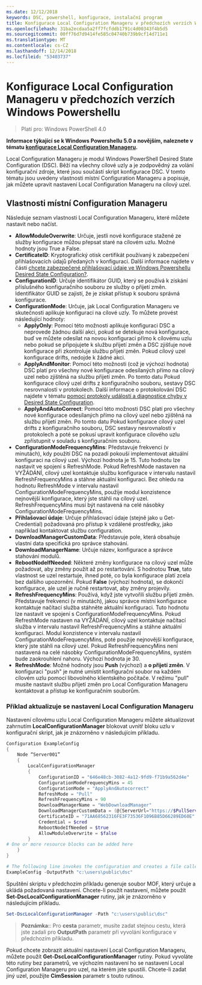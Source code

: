 ```yaml
---
ms.date: 12/12/2018
keywords: DSC, powershell, konfigurace, instalační program
title: Konfigurace Local Configuration Manageru v předchozích verzích Windows Powershellu
ms.openlocfilehash: 31ba2ecdaa5a2ff7fcfddb1791c4d00343f4b5d5
ms.sourcegitcommit: 00ff76d7d9414fe585c04740b739b9cf14d711e1
ms.translationtype: MT
ms.contentlocale: cs-CZ
ms.lasthandoff: 12/14/2018
ms.locfileid: "53403737"
---
```

# <a name="configuring-the-local-configuration-manager-in-previous-versions-of-windows-powershell"></a>Konfigurace Local Configuration Manageru v předchozích verzích Windows Powershellu

>Platí pro: Windows PowerShell 4.0

**Informace týkající se k Windows Powershellu 5.0 a novějším, naleznete v tématu [konfigurace Local Configuration Manageru](metaConfig.md).**

Local Configuration Manageru je modul Windows PowerShell Desired State Configuration (DSC).
Běží na všechny cílové uzly a je zodpovědný za volání konfigurační zdroje, které jsou součástí skript konfigurace DSC.
V tomto tématu jsou uvedeny vlastnosti místní Configuration Manageru a popisuje, jak můžete upravit nastavení Local Configuration Manageru na cílový uzel.

## <a name="local-configuration-manager-properties"></a>Vlastnosti místní Configuration Manageru

Následuje seznam vlastnosti Local Configuration Manageru, které můžete nastavit nebo načíst.

- **AllowModuleOverwrite**: Určuje, jestli nové konfigurace stažené ze služby konfigurace můžou přepsat staré na cílovém uzlu. Možné hodnoty jsou True a False.
- **CertificateID**: Kryptografický otisk certifikát používaný k zabezpečení přihlašovacích údajů předaných v konfiguraci. Další informace najdete v části [chcete zabezpečené přihlašovací údaje ve Windows Powershellu Desired State Configuration?](https://blogs.msdn.microsoft.com/powershell/2014/01/31/want-to-secure-credentials-in-windows-powershell-desired-state-configuration/).
- **ConfigurationID**: Určuje identifikátor GUID, který se používá k získání příslušného konfiguračního souboru ze služby o přijetí změn. Identifikátor GUID se zajistí, že je získat přístup k souboru správná konfigurace.
- **ConfigurationMode**: Určuje, jak Local Configuration Manageru ve skutečnosti aplikuje konfiguraci na cílové uzly. To můžete provést následující hodnoty:
  - **ApplyOnly**: Pomocí této možnosti aplikuje konfiguraci DSC a neprovede žádnou další akci, pokud se detekuje nová konfigurace, buď ve můžete odesílat na novou konfiguraci přímo k cílovému uzlu nebo pokud se připojujete k službu přijetí změn a DSC zjišťuje nové konfigurace při zkontroluje službu přijetí změn. Pokud cílový uzel konfigurace drifts, nedojde k žádné akci.
  - **ApplyAndMonitor**: Pomocí této možnosti (což je výchozí hodnota) DSC platí pro všechny nové konfigurace odesílaných přímo na cílový uzel nebo zjištěná na službu přijetí změn. Po tomto datu Pokud konfigurace cílový uzel drifts z konfiguračního souboru, sestavy DSC nesrovnalosti v protokolech. Další informace o protokolování DSC najdete v tématu [pomocí protokoly událostí a diagnostice chyby v Desired State Configuration](http://blogs.msdn.com/b/powershell/archive/2014/01/03/using-event-logs-to-diagnose-errors-in-desired-state-configuration.aspx).
  - **ApplyAndAutoCorrect**: Pomocí této možnosti DSC platí pro všechny nové konfigurace odesílaných přímo na cílový uzel nebo zjištěná na službu přijetí změn. Po tomto datu Pokud konfigurace cílový uzel drifts z konfiguračního souboru, DSC sestavy nesrovnalosti v protokolech a poté se pokusí upravit konfigurace cílového uzlu zpřístupnit v souladu s konfiguračním souboru.
- **ConfigurationModeFrequencyMins**: Představuje frekvenci (v minutách), kdy použití DSC na pozadí pokouší implementovat aktuální konfiguraci na cílový uzel. Výchozí hodnota je 15. Tuto hodnotu lze nastavit ve spojení s RefreshMode. Pokud RefreshMode nastaven na VYŽÁDÁNÍ, cílový uzel kontaktuje službu konfigurace v intervalu nastavil RefreshFrequencyMins a stáhne aktuální konfiguraci. Bez ohledu na hodnotu RefreshMode v intervalu nastavil ConfigurationModeFrequencyMins, použije modul konzistence nejnovější konfigurace, který jste stáhli na cílový uzel. RefreshFrequencyMins musí být nastavená na celé násobky ConfigurationModeFrequencyMins.
- **Přihlašovací údaje**: Určuje přihlašovací údaje (stejně jako u Get-Credential) požadovaná pro přístup k vzdálené prostředky, jako například kontaktovat službu configuration.
- **DownloadManagerCustomData**: Představuje pole, která obsahuje vlastní data specifická pro správce stahování.
- **DownloadManagerName**: Určuje název, konfigurace a správce stahování modulů.
- **RebootNodeIfNeeded**: Některé změny konfigurace na cílový uzel může požadovat, aby změny použít až po restartování. S hodnotou **True**, tato vlastnost se uzel restartuje, ihned poté, co byla konfigurace platí zcela bez dalšího upozornění. Pokud **False** (výchozí hodnota), se dokončí konfigurace, ale uzel je ručně restartovat, aby změny projevily.
- **RefreshFrequencyMins**: Používá, když jste vytvořili službu přijetí změn. Představuje frekvenci (v minutách), jakou správce místní konfigurace kontaktuje načítací služba stáhněte aktuální konfiguraci. Tuto hodnotu lze nastavit ve spojení s ConfigurationModeFrequencyMins. Pokud RefreshMode nastaven na VYŽÁDÁNÍ, cílový uzel kontaktuje načítací služba v intervalu nastavil RefreshFrequencyMins a stáhne aktuální konfiguraci. Modul konzistence v intervalu nastavil ConfigurationModeFrequencyMins, poté použije nejnovější konfigurace, který jste stáhli na cílový uzel. Pokud RefreshFrequencyMins není nastavená na celé násobky ConfigurationModeFrequencyMins, systém bude zaokrouhlení nahoru. Výchozí hodnota je 30.
- **RefreshMode**: Možné hodnoty jsou **Push** (výchozí) a **o přijetí změn**. V konfiguraci "push" je nutné umístit konfigurační soubor na každém cílovém uzlu pomocí libovolného klientského počítače. V režimu "pull" musíte nastavit službu přijetí změn pro Local Configuration Manageru kontaktovat a přístup ke konfiguračním souborům.

### <a name="example-of-updating-local-configuration-manager-settings"></a>Příklad aktualizuje se nastavení Local Configuration Manageru

Nastavení cílovému uzlu Local Configuration Manageru můžete aktualizovat zahrnutím **LocalConfigurationManager** blokovat uvnitř bloku uzlu v konfigurační skript, jak je znázorněno v následujícím příkladu.

```powershell
Configuration ExampleConfig
{
    Node “Server001”
    {
        LocalConfigurationManager
        {
            ConfigurationID = "646e48cb-3082-4a12-9fd9-f71b9a562d4e"
            ConfigurationModeFrequencyMins = 45
            ConfigurationMode = "ApplyAndAutocorrect"
            RefreshMode = "Pull"
            RefreshFrequencyMins = 90
            DownloadManagerName = "WebDownloadManager"
            DownloadManagerCustomData = (@{ServerUrl="https://$PullService/psdscpullserver.svc"})
            CertificateID = "71AA68562316FE3F73536F1096B85D66289ED60E"
            Credential = $cred
            RebootNodeIfNeeded = $true
            AllowModuleOverwrite = $false
        }
# One or more resource blocks can be added here
    }
}

# The following line invokes the configuration and creates a file called Server001.meta.mof at the specified path
ExampleConfig -OutputPath "c:\users\public\dsc"
```

Spuštění skriptu v předchozím příkladu generuje soubor MOF, který určuje a ukládá požadovaná nastavení.
Chcete-li použít nastavení, můžete použít **Set-DscLocalConfigurationManager** rutiny, jak je znázorněno v následujícím příkladu.

```powershell
Set-DscLocalConfigurationManager -Path "c:\users\public\dsc"
```

> **Poznámka:**: Pro **cesta** parametr, musíte zadat stejnou cestu, která jste zadali pro **OutputPath** parametr při vyvolání konfigurace v předchozím příkladu.

Pokud chcete zobrazit aktuální nastavení Local Configuration Manageru, můžete použít **Get-DscLocalConfigurationManager** rutiny.
Pokud vyvoláte této rutiny bez parametrů, ve výchozím nastavení ho se nastavení Local Configuration Manageru pro uzel, na kterém jste spustili.
Chcete-li zadat jiný uzel, použijte **CimSession** parametr s touto rutinou.
